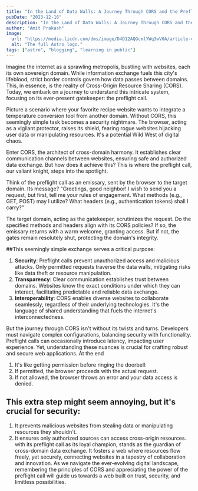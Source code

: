 ```yaml
---
title: "In the Land of Data Walls: A Journey Through CORS and the Preflight Call"
pubDate: "2023-12-16"
description: "In the Land of Data Walls: A Journey Through CORS and the Preflight Call"
author: "Amit Prakash"
image:
  url: "https://media.licdn.com/dms/image/D4D12AQGcmlYWq3wV0A/article-cover_image-shrink_600_2000/0/1702668857508?e=1710979200&v=beta&t=QSkOewpn2EwepjTF3PN67u1Tof0A7atd2Qgqb9GCcxA"
  alt: "The full Astro logo."
tags: ["astro", "blogging", "learning in public"]
---
```


Imagine the internet as a sprawling metropolis, bustling with websites, each its own sovereign domain. While information exchange fuels this city's lifeblood, strict border controls govern how data passes between domains. This, in essence, is the reality of Cross-Origin Resource Sharing (CORS). Today, we embark on a journey to understand this intricate system, focusing on its ever-present gatekeeper: the preflight call.

Picture a scenario where your favorite recipe website wants to integrate a temperature conversion tool from another domain. Without CORS, this seemingly simple task becomes a security nightmare. The browser, acting as a vigilant protector, raises its shield, fearing rogue websites hijacking user data or manipulating resources. It's a potential Wild West of digital chaos.

Enter CORS, the architect of cross-domain harmony. It establishes clear communication channels between websites, ensuring safe and authorized data exchange. But how does it achieve this? This is where the preflight call, our valiant knight, steps into the spotlight.

Think of the preflight call as an emissary, sent by the browser to the target domain. Its message? "Greetings, good neighbor! I wish to send you a request, but first, tell me your rules of engagement. What methods (e.g., GET, POST) may I utilize? What headers (e.g., authentication tokens) shall I carry?"

The target domain, acting as the gatekeeper, scrutinizes the request. Do the specified methods and headers align with its CORS policies? If so, the emissary returns with a warm welcome, granting access. But if not, the gates remain resolutely shut, protecting the domain's integrity.

##This seemingly simple exchange serves a critical purpose:

1. **Security**: Preflight calls prevent unauthorized access and malicious attacks. Only permitted requests traverse the data walls, mitigating risks like data theft or resource manipulation.
2. **Transparency**: Clear communication establishes trust between domains. Websites know the exact conditions under which they can interact, facilitating predictable and reliable data exchange.
3. **Interoperability**: CORS enables diverse websites to collaborate seamlessly, regardless of their underlying technologies. It's the language of shared understanding that fuels the internet's interconnectedness.

But the journey through CORS isn't without its twists and turns. Developers must navigate complex configurations, balancing security with functionality. Preflight calls can occasionally introduce latency, impacting user experience. Yet, understanding these nuances is crucial for crafting robust and secure web applications.
At the end
1. It's like getting permission before ringing the doorbell:
2. If permitted, the browser proceeds with the actual request.
3. If not allowed, the browser throws an error and your data access is denied.

## This extra step might seem annoying, but it's crucial for security:
1. It prevents malicious websites from stealing data or manipulating resources they shouldn't.
2. It ensures only authorized sources can access cross-origin resources.
with its preflight call as its loyal champion, stands as the guardian of cross-domain data exchange. It fosters a web where resources flow freely, yet securely, connecting websites in a tapestry of collaboration and innovation. As we navigate the ever-evolving digital landscape, remembering the principles of CORS and appreciating the power of the preflight call will guide us towards a web built on trust, security, and limitless possibilities.
